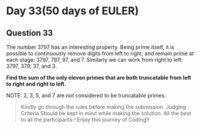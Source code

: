 
# Day 33(50 days of EULER)

## Question 33

The number 3797 has an interesting property. Being prime itself, it is possible to continuously remove digits from left to right, and remain prime at each stage: 3797, 797, 97, and 7. Similarly we can work from right to left: 3797, 379, 37, and 3.

**Find the sum of the only eleven primes that are both truncatable from left to right and right to left.**

NOTE: 2, 3, 5, and 7 are not considered to be truncatable primes.

> Kindly go through the rules before making the submission.
>Judging Criteria Should be kept in mind while making the solution.
>All the best to all the participants ! Enjoy this journey of Coding!!
